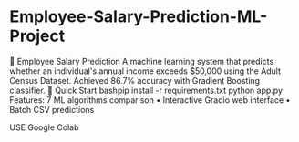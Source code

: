 # Employee-Salary-Prediction-ML-Project

💼 Employee Salary Prediction
A machine learning system that predicts whether an individual's annual income exceeds $50,000 using the Adult Census Dataset. Achieved 86.7% accuracy with Gradient Boosting classifier.
🚀 Quick Start
bashpip install -r requirements.txt
python app.py
Features: 7 ML algorithms comparison • Interactive Gradio web interface • Batch CSV predictions

USE Google Colab
